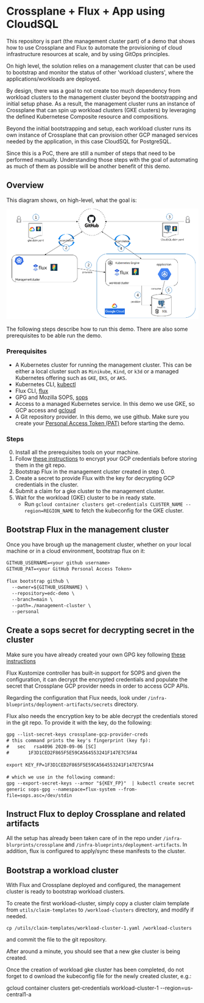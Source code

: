 # Crossplane + Flux + App using CloudSQL  
This repository is part (the management cluster part) of a demo that shows how to use
Crossplane and Flux to automate the provisioning of cloud infrastructure resources at scale,
and by using GitOps principles.

On high level, the solution relies on a management cluster that can be used to bootstrap
and monitor the status of other 'workload clusters', where the applications/workloads
are deployed.

By design, there was a goal to  not create too much dependency from workload clusters 
to the management cluster beyond the bootstrapping and initial setup phase. As a result, 
the management cluster runs an instance of Crossplane that can spin up workload clusters (GKE clusters)
by leveraging the defined Kubernetese Composite resource and compositions.

Beyond the initial bootstrapping and setup, each workload cluster runs its own instance of Crossplane
that can provision other GCP managed services needed by the application, in this case CloudSQL for PostgreSQL.

Since this is a PoC, there are still a number of steps that need to be performed 
manually. Understanding those steps with the goal of automating as much of them 
as possible will be another benefit of this demo.

## Overview
This diagram shows, on high-level, what the goal is:

![Screenshot](/images/crossplane-flux-demo-outline.png)

The following steps describe how to run this demo. There are also some prerequisites
to be able run the demo.

### Prerequisites
  * A Kubernetes cluster for running the management cluster. This can be either
  a local cluster such as `Minikube`, `Kind`, or `k3d` or a managed Kubernetes 
  offering such as `GKE`, `EKS`, or `AKS`.
  * Kubernetes CLI, [kubectl](https://kubernetes.io/docs/tasks/tools/)
  * Flux CLI, [flux](https://fluxcd.io/flux/cmd/)
  * GPG and Mozilla SOPS, [sops](https://fluxcd.io/flux/guides/mozilla-sops/)
  * Access to a managed Kubernetes service. In this demo we use GKE, so GCP access and [gcloud](https://cloud.google.com/sdk/gcloud)
  * A Git repository provider. In this demo, we use github. Make sure you create your
    [Personal Access Token (PAT)](https://docs.gitlab.com/ee/user/profile/personal_access_tokens.html) before starting the demo.

### Steps
  0. Install all the prerequisites tools on your machine.
  1. Follow [these instructions](https://fluxcd.io/flux/guides/mozilla-sops/) to encrypt your GCP credentials before storing them in the git repo.
  2. Bootstrap Flux in the management cluster created in step 0.
  3. Create a secret to provide Flux with the key for decrypting GCP credentials in the cluster.
  4. Submit a claim for a gke cluster to the management cluster.
  5. Wait for the workload (GKE) cluster to be in ready state.
        * Run `gcloud container clusters get-credentials CLUSTER_NAME --region=REGION_NAME`
          to fetch the kubeconfig for the GKE cluster.

## Bootstrap Flux in the management cluster
Once you have brough up the management cluster, whether on your local machine or 
in a cloud environment, bootstrap flux on it:

```
GITHUB_USERNAME=<your github username>
GITHUB_PAT=<your GitHub Personal Access Token>

flux bootstrap github \
  --owner=${GITHUB_USERNAME} \
  --repository=edc-demo \
  --branch=main \
  --path=./management-cluster \
  --personal
```
## Create a sops secret for decrypting secret in the cluster
Make sure you have already created your own GPG key following [these instructions](https://fluxcd.io/flux/guides/mozilla-sops/)

Flux Kustomize controller has built-in support for SOPS and given the configuration,
it can decrypt the encrypted credentials and populate the secret that Crossplane
GCP provider needs in order to access GCP APIs. 

Regarding the configuration that Flux needs, look under `/infra-blueprints/deployment-artifacts/secrets` directory.

Flux also needs the encryption key to be able decrypt the credentials stored
in the git repo. To provide it with the key, do the following:

```
gpg --list-secret-keys crossplane-gcp-provider-creds  
# this command prints the key's fingerprint (key fp):
#   sec   rsa4096 2020-09-06 [SC]
#       1F3D1CED2F865F5E59CA564553241F147E7C5FA4

export KEY_FP=1F3D1CED2F865F5E59CA564553241F147E7C5FA4

# which we use in the following command:
gpg --export-secret-keys --armor "${KEY_FP}"  | kubectl create secret generic sops-gpg --namespace=flux-system --from-file=sops.asc=/dev/stdin
```
## Instruct Flux to deploy Crossplane and related artifacts
All the setup has already been taken care of in the repo under
`/infra-blurprints/crossplane` and `/infra-blueprints/deployment-artifacts`. In addition, 
flux is configured to apply/sync these manifests to the cluster.

## Bootstrap a workload cluster
With Flux and Crossplane deployed and configured, the management cluster
is ready to bootstrap workload clusters.

To create the first workload-cluster, simply copy a cluster claim template
from `utils/claim-templates` to `/workload-clusters` directory, and modify if needed.

```
cp /utils/claim-templates/workload-cluster-1.yaml /workload-clusters
```
and commit the file to the git repository. 

After around a minute, you should see that a new gke cluster is being created.

Once the creation of workload gke cluster has been completed, do not forget to d
ownload the kubeconfig file for the newly created cluster, e.g.:

gcloud container clusters get-credentials workload-cluster-1 --region=us-central1-a 